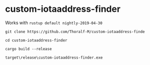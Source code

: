 # custom-iotaaddress-finder

Works with `rustup default nightly-2019-04-30`

`git clone https://github.com/Thoralf-M/custom-iotaaddress-finde`

`cd custom-iotaaddress-finder`

`cargo build --release`

`target\release\custom-iotaaddress-finder.exe`
